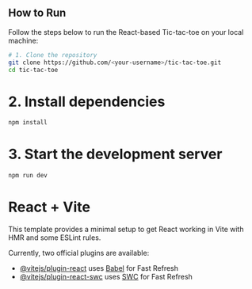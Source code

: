 ##  How to Run

Follow the steps below to run the React-based Tic-tac-toe on your local machine:

```bash
# 1. Clone the repository
git clone https://github.com/<your-username>/tic-tac-toe.git
cd tic-tac-toe
```
# 2. Install dependencies
```bash
npm install
```
# 3. Start the development server
```bash
npm run dev
```


# React + Vite

This template provides a minimal setup to get React working in Vite with HMR and some ESLint rules.

Currently, two official plugins are available:

- [@vitejs/plugin-react](https://github.com/vitejs/vite-plugin-react/blob/main/packages/plugin-react/README.md) uses [Babel](https://babeljs.io/) for Fast Refresh
- [@vitejs/plugin-react-swc](https://github.com/vitejs/vite-plugin-react-swc) uses [SWC](https://swc.rs/) for Fast Refresh
